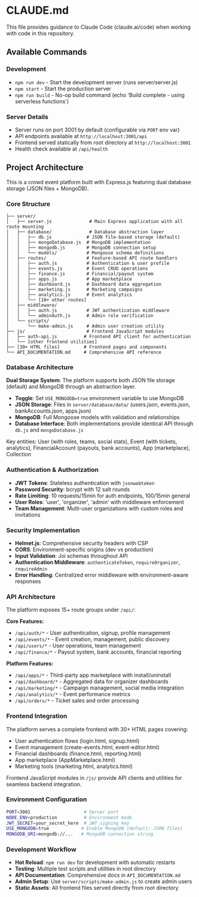 # CLAUDE.md

This file provides guidance to Claude Code (claude.ai/code) when working with code in this repository.

## Available Commands

### Development
- `npm run dev` - Start the development server (runs server/server.js)
- `npm start` - Start the production server  
- `npm run build` - No-op build command (echo 'Build complete - using serverless functions')

### Server Details
- Server runs on port 3001 by default (configurable via `PORT` env var)
- API endpoints available at `http://localhost:3001/api`
- Frontend served statically from root directory at `http://localhost:3001`
- Health check available at `/api/health`

## Project Architecture

This is a crowd event platform built with Express.js featuring dual database storage (JSON files + MongoDB).

### Core Structure
```
├── server/
│   ├── server.js              # Main Express application with all route mounting
│   ├── database/              # Database abstraction layer
│   │   ├── db.js             # JSON file-based storage (default)
│   │   ├── mongoDatabase.js  # MongoDB implementation
│   │   ├── mongodb.js        # MongoDB connection setup
│   │   └── models/           # Mongoose schema definitions
│   ├── routes/               # Feature-based API route handlers
│   │   ├── auth.js           # Authentication & user profile
│   │   ├── events.js         # Event CRUD operations
│   │   ├── finance.js        # Financial/payout system
│   │   ├── apps.js           # App marketplace
│   │   ├── dashboard.js      # Dashboard data aggregation
│   │   ├── marketing.js      # Marketing campaigns
│   │   ├── analytics.js      # Event analytics
│   │   └── [10+ other routes]
│   ├── middleware/
│   │   ├── auth.js           # JWT authentication middleware
│   │   └── adminAuth.js      # Admin role verification
│   └── scripts/
│       └── make-admin.js     # Admin user creation utility
├── js/                       # Frontend JavaScript modules
│   ├── auth-api.js          # Frontend API client for authentication
│   └── [other frontend utilities]
├── [30+ HTML files]         # Frontend pages and components
└── API_DOCUMENTATION.md     # Comprehensive API reference
```

### Database Architecture
**Dual Storage System**: The platform supports both JSON file storage (default) and MongoDB through an abstraction layer.

- **Toggle**: Set `USE_MONGODB=true` environment variable to use MongoDB
- **JSON Storage**: Files in `server/database/data/` (users.json, events.json, bankAccounts.json, apps.json)
- **MongoDB**: Full Mongoose models with validation and relationships
- **Database Interface**: Both implementations provide identical API through `db.js` and `mongoDatabase.js`

Key entities: User (with roles, teams, social stats), Event (with tickets, analytics), FinancialAccount (payouts, bank accounts), App (marketplace), Collection

### Authentication & Authorization
- **JWT Tokens**: Stateless authentication with `jsonwebtoken`
- **Password Security**: bcrypt with 12 salt rounds
- **Rate Limiting**: 10 requests/15min for auth endpoints, 100/15min general
- **User Roles**: 'user', 'organizer', 'admin' with middleware enforcement
- **Team Management**: Multi-user organizations with custom roles and invitations

### Security Implementation
- **Helmet.js**: Comprehensive security headers with CSP
- **CORS**: Environment-specific origins (dev vs production)
- **Input Validation**: Joi schemas throughout API
- **Authentication Middleware**: `authenticateToken`, `requireOrganizer`, `requireAdmin`
- **Error Handling**: Centralized error middleware with environment-aware responses

### API Architecture
The platform exposes 15+ route groups under `/api/`:

**Core Features:**
- `/api/auth/*` - User authentication, signup, profile management
- `/api/events/*` - Event creation, management, public discovery
- `/api/users/*` - User operations, team management
- `/api/finance/*` - Payout system, bank accounts, financial reporting

**Platform Features:**
- `/api/apps/*` - Third-party app marketplace with install/uninstall
- `/api/dashboard/*` - Aggregated data for organizer dashboards  
- `/api/marketing/*` - Campaign management, social media integration
- `/api/analytics/*` - Event performance metrics
- `/api/orders/*` - Ticket sales and order processing

### Frontend Integration
The platform serves a complete frontend with 30+ HTML pages covering:
- User authentication flows (login.html, signup.html)
- Event management (create-events.html, event-editor.html)
- Financial dashboards (finance.html, reporting.html)
- App marketplace (AppMarketplace.html)
- Marketing tools (marketing.html, analytics.html)

Frontend JavaScript modules in `/js/` provide API clients and utilities for seamless backend integration.

### Environment Configuration
```bash
PORT=3001                    # Server port
NODE_ENV=production          # Environment mode  
JWT_SECRET=your_secret_here  # JWT signing key
USE_MONGODB=true            # Enable MongoDB (default: JSON files)
MONGODB_URI=mongodb://...   # MongoDB connection string
```

### Development Workflow
- **Hot Reload**: `npm run dev` for development with automatic restarts
- **Testing**: Multiple test scripts and utilities in root directory
- **API Documentation**: Comprehensive docs in `API_DOCUMENTATION.md`
- **Admin Setup**: Use `server/scripts/make-admin.js` to create admin users
- **Static Assets**: All frontend files served directly from root directory